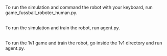 <p>To run the simulation and command the robot with your keyboard, run game_fussball_roboter_human.py.

<br>To run the simulation and train the robot, run agent.py.

<br>To run the 1v1 game and train the robot, go inside the 1v1 directory and run agent.py.</p>
